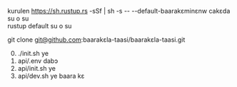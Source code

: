kurulen https://sh.rustup.rs -sSf | sh -s -- --default-baarakɛminɛnw cakɛda su o su<br>rustup default su o su

git clone git@github.com:baarakɛla-taasi/baarakɛla-taasi.git

0. ./init.sh ye
1. api/.env dabɔ
2. api/init.sh ye
3. api/dev.sh ye baara kɛ